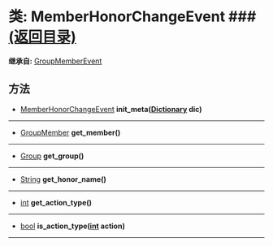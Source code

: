 # 类: MemberHonorChangeEvent ###[(返回目录)](README.md)  
  
**继承自:** [GroupMemberEvent](GroupMemberEvent.md)  
  
## 方法 
  
- [MemberHonorChangeEvent](MemberHonorChangeEvent.md) **init_meta([Dictionary](https://docs.godotengine.org/en/latest/classes/class_dictionary.html) dic)**  
  
---  
  
- [GroupMember](GroupMember.md) **get_member()**  
  
---  
  
- [Group](Group.md) **get_group()**  
  
---  
  
- [String](https://docs.godotengine.org/en/latest/classes/class_string.html) **get_honor_name()**  
  
---  
  
- [int](https://docs.godotengine.org/en/latest/classes/class_int.html) **get_action_type()**  
  
---  
  
- [bool](https://docs.godotengine.org/en/latest/classes/class_bool.html) **is_action_type([int](https://docs.godotengine.org/en/latest/classes/class_int.html) action)**  
  
---  
  

